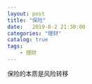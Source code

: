```yaml
---                
layout: post                
title: "保险"                
date:   2019-8-2 21:30:00                 
categories: "理财"                
catalog: true                
tags:                 
    - 理财                
---      
```


保险的本质是风险转移  